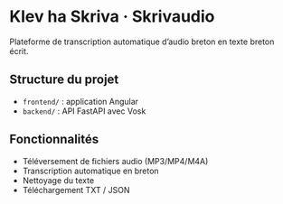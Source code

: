 # Klev ha Skriva · Skrivaudio

Plateforme de transcription automatique d’audio breton en texte breton écrit.

## Structure du projet

- `frontend/` : application Angular
- `backend/`  : API FastAPI avec Vosk

## Fonctionnalités
- Téléversement de fichiers audio (MP3/MP4/M4A)
- Transcription automatique en breton
- Nettoyage du texte
- Téléchargement TXT / JSON
